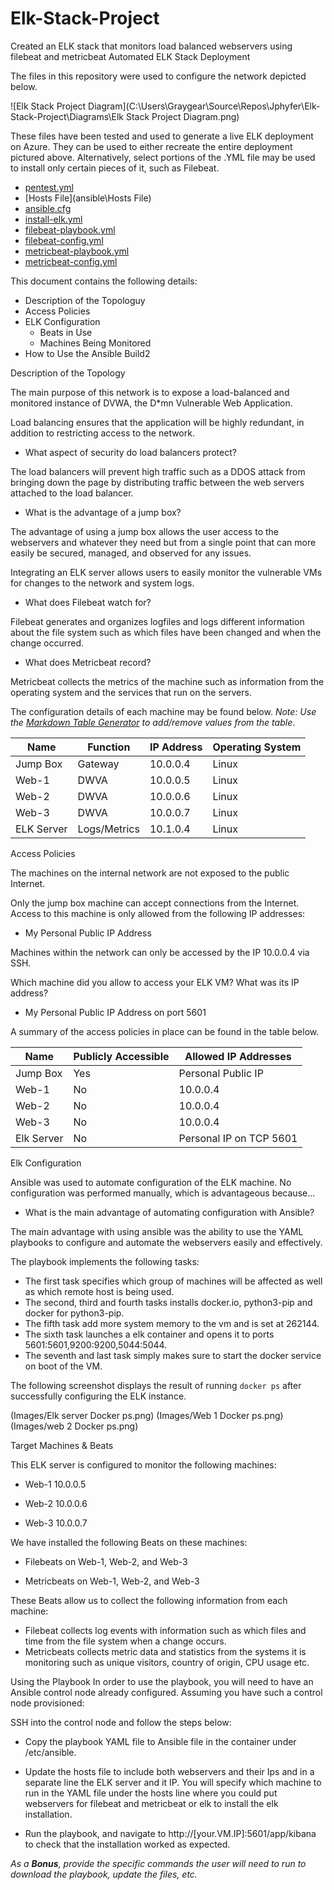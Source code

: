 # Elk-Stack-Project
Created an ELK stack that monitors load balanced webservers using filebeat and metricbeat
Automated ELK Stack Deployment

The files in this repository were used to configure the network depicted below.

![Elk Stack Project Diagram](C:\Users\Graygear\Source\Repos\Jphyfer\Elk-Stack-Project\Diagrams\Elk Stack Project Diagram.png)

These files have been tested and used to generate a live ELK deployment on Azure. They can be used to either recreate the entire deployment pictured above. Alternatively, select portions of the .YML file may be used to install only certain pieces of it, such as Filebeat.

* [pentest.yml](ansible\pentest.yml)
* [Hosts File](ansible\Hosts File)
* [ansible.cfg](CAnsible\ansible.cfg)
* [install-elk.yml](Ansible\install-elk.yml)
* [filebeat-playbook.yml](\Ansible\filebeat-playbook.yml)
* [filebeat-config.yml](C\Ansible\filebeat-config.yml)
* [metricbeat-playbook.yml](\Ansible\metricbeat-playbook.yml)
* [metricbeat-config.yml](\Ansible\metricbeat-config.yml)

This document contains the following details:
- Description of the Topologuy
- Access Policies
- ELK Configuration
  - Beats in Use
  - Machines Being Monitored
- How to Use the Ansible Build2


Description of the Topology

The main purpose of this network is to expose a load-balanced and monitored instance of DVWA, the D*mn Vulnerable Web Application.

Load balancing ensures that the application will be highly redundant, in addition to restricting access to the network.

* What aspect of security do load balancers protect?

The load balancers will prevent high traffic such as a DDOS attack from bringing down the page by distributing traffic between the web servers attached to the load balancer.

*  What is the advantage of a jump box?

The advantage of using a jump box allows the user access to the webservers and whatever they need but from a single point that can more easily be secured, managed, and observed for any issues.

Integrating an ELK server allows users to easily monitor the vulnerable VMs for changes to the network and system logs.

* What does Filebeat watch for?

Filebeat generates and organizes logfiles and logs different information about the file system such as which files have been changed and when the change occurred.

* What does Metricbeat record?

Metricbeat collects the metrics of the machine such as information from the operating system and the services that run on the servers.





The configuration details of each machine may be found below.
_Note: Use the [Markdown Table Generator](http://www.tablesgenerator.com/markdown_tables) to add/remove values from the table_.

| Name       | Function     | IP Address | Operating System |
|------------|--------------|------------|------------------|
| Jump Box   | Gateway      | 10.0.0.4   | Linux            |
| Web-1      | DWVA         | 10.0.0.5   | Linux            |
| Web-2      | DWVA         | 10.0.0.6   | Linux            |
| Web-3      | DWVA         | 10.0.0.7   | Linux            |
| ELK Server | Logs/Metrics | 10.1.0.4   | Linux            |


Access Policies

The machines on the internal network are not exposed to the public Internet. 

Only the jump box machine can accept connections from the Internet. Access to this machine is only allowed from the following IP addresses:

* My Personal Public IP Address

Machines within the network can only be accessed by the IP 10.0.0.4 via SSH.

Which machine did you allow to access your ELK VM? What was its IP address?

* My Personal Public IP Address on port 5601

A summary of the access policies in place can be found in the table below.

| Name       | Publicly Accessible | Allowed IP Addresses    |
|------------|---------------------|-------------------------|
| Jump Box   | Yes                 | Personal Public IP      |
| Web-1      | No                  | 10.0.0.4                |
| Web-2      | No                  | 10.0.0.4                |
| Web-3      | No                  | 10.0.0.4                |
| Elk Server | No                  | Personal IP on TCP 5601 |

Elk Configuration

Ansible was used to automate configuration of the ELK machine. No configuration was performed manually, which is advantageous because...

* What is the main advantage of automating configuration with Ansible?

The main advantage with using ansible was the ability to use the YAML playbooks to configure and automate the webservers easily and effectively. 



The playbook implements the following tasks:

* The first task specifies which group of machines will be affected as well as which remote host is being used.
* The second, third and fourth tasks installs docker.io, python3-pip and docker for python3-pip.
* The fifth task add more system memory to the vm and is set at 262144.
* The sixth task launches a elk container and opens it to ports 5601:5601,9200:9200,5044:5044.
* The seventh and last task simply makes sure to start the docker service on boot of the VM.



The following screenshot displays the result of running `docker ps` after successfully configuring the ELK instance.
  


(Images/Elk server Docker ps.png)
(Images/Web 1 Docker ps.png)
(Images/web 2 Docker ps.png)


Target Machines & Beats

This ELK server is configured to monitor the following machines:

* Web-1 10.0.0.5

* Web-2 10.0.0.6

* Web-3 10.0.0.7


We have installed the following Beats on these machines:

* Filebeats on Web-1, Web-2, and Web-3

* Metricbeats on Web-1, Web-2, and Web-3

These Beats allow us to collect the following information from each machine:

* Filebeat collects log events with information such as which files and time from the file system when a change occurs.
* Metricbeats collects metric data and statistics from the systems it is monitoring such as unique visitors, country of origin, CPU usage etc. 


Using the Playbook
In order to use the playbook, you will need to have an Ansible control node already configured. Assuming you have such a control node provisioned: 

SSH into the control node and follow the steps below:
- Copy the playbook YAML file to Ansible file in the container under /etc/ansible.

- Update the hosts file to include both webservers and their Ips and in a separate line the ELK server and it IP. You will specify which machine to run in the YAML file under the hosts line where you could put webservers for filebeat and metricbeat or elk to install the elk installation.

- Run the playbook, and navigate to http://[your.VM.IP]:5601/app/kibana to check that the installation worked as expected.


_As a **Bonus**, provide the specific commands the user will need to run to download the playbook, update the files, etc._



